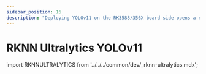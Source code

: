 ```yaml
---
sidebar_position: 16
description: "Deploying YOLOv11 on the RK3588/356X board side opens a new era of intelligent target detection, allowing technology and humanistic care to merge perfectly in accurate identification"
---
```


# RKNN Ultralytics YOLOv11

import RKNNULTRALYTICS from '../../../common/dev/\_rknn-ultralytics.mdx';

<RKNNULTRALYTICS />
